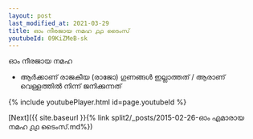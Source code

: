 ```yaml
---
layout: post
last_modified_at: 2021-03-29
title: ഓം നീരജായ നമഹ ൧൧ ടൈംസ്
youtubeId: 09KiZMeB-sk
---
```

 
 
 ഓം നീരജായ നമഹ 
 
 -  ആർക്കാണ് രാജകീയ (രാജോ) ഗുണങ്ങൾ ഇല്ലാത്തത് / ആരാണ് വെള്ളത്തിൽ നിന്ന് ജനിക്കുന്നത് 
 
  
 
  
 
 
 
 
 
 


{% include youtubePlayer.html id=page.youtubeId %}
 
[Next]({{ site.baseurl }}{% link  split2/_posts/2015-02-26-ഓം എമാരായ നമഹ ൧൧ ടൈംസ്.md%})
 

